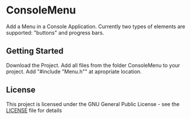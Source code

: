 # ConsoleMenu

Add a Menu in a Console Application. Currently two types of elements are supported: "buttons" and progress bars.


## Getting Started

Download the Project. Add all files from the folder ConsoleMenu to your project. Add "#include "Menu.h"" at apropriate location.

## License

This project is licensed under the GNU General Public License - see the [LICENSE](LICENSE) file for details
